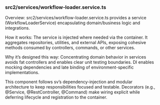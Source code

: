 ### src2/services/workflow-loader.service.ts

Overview: src2/services/workflow-loader.service.ts provides a service (WorkflowLoaderService) encapsulating domain/business logic and integrations.

How it works: The service is injected where needed via the container. It aggregates repositories, utilities, and external APIs, exposing cohesive methods consumed by controllers, commands, or other services.

Why it’s designed this way: Concentrating domain behavior in services avoids fat controllers and enables clear unit testing boundaries. DI enables mocking dependencies and late binding of environment-specific implementations.

This component follows sv’s dependency-injection and modular architecture to keep responsibilities focused and testable. Decorators (e.g., @Service, @RestController, @Command) make wiring explicit while deferring lifecycle and registration to the container.
